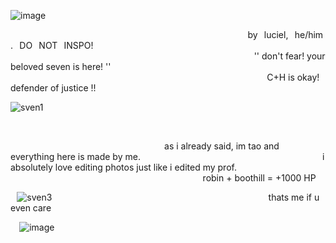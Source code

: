 ![image](https://github.com/westbullet/westbullet/assets/161955902/d2f79072-a4dd-49b1-9259-24b7d30dcaa1)
⠀
⠀ 
⠀
⠀

⠀⠀⠀⠀⠀⠀⠀⠀⠀⠀⠀⠀⠀⠀⠀⠀⠀⠀⠀⠀⠀⠀⠀⠀⠀⠀⠀⠀⠀⠀⠀⠀⠀⠀⠀⠀⠀by⠀luciel,⠀he/him.⠀DO⠀NOT⠀INSPO!⠀⠀⠀⠀⠀⠀⠀⠀⠀⠀⠀⠀⠀⠀⠀⠀⠀⠀⠀⠀⠀⠀
⠀⠀⠀⠀⠀⠀⠀⠀⠀⠀⠀⠀⠀⠀⠀⠀⠀⠀⠀⠀⠀⠀⠀⠀⠀⠀⠀⠀⠀⠀⠀⠀⠀⠀⠀⠀⠀⠀'' don't fear! your beloved seven is here! ''
⠀⠀⠀⠀⠀⠀⠀⠀⠀⠀⠀⠀⠀⠀⠀⠀⠀⠀⠀⠀⠀⠀⠀⠀⠀⠀⠀⠀⠀⠀⠀⠀⠀⠀⠀⠀⠀⠀⠀⠀C+H is okay! defender of justice !!


![sven1](https://github.com/westbullet/westbullet/assets/161955902/b17ada8c-ca3e-48ac-98a3-3d66ae8463f3)

⠀
⠀
⠀

⠀⠀⠀⠀⠀⠀⠀⠀⠀⠀⠀⠀⠀⠀⠀⠀⠀⠀⠀⠀⠀⠀⠀⠀as i already said, im tao and everything here is made by me.
⠀⠀⠀⠀⠀⠀⠀⠀⠀⠀⠀⠀⠀⠀⠀⠀⠀⠀⠀⠀⠀⠀⠀⠀⠀⠀⠀⠀i absolutely love editing photos just like i edited my prof.
⠀⠀⠀⠀⠀⠀⠀⠀⠀⠀⠀⠀⠀⠀⠀⠀⠀⠀⠀⠀⠀⠀⠀⠀⠀⠀⠀⠀⠀⠀robin + boothill = +1000 HP

⠀![sven3](https://github.com/westbullet/westbullet/assets/161955902/8bd84d63-2557-4ad8-9700-bdcbe30733d8)
⠀⠀⠀⠀⠀⠀⠀⠀⠀⠀⠀⠀⠀⠀⠀⠀⠀⠀⠀⠀⠀⠀⠀⠀⠀⠀⠀⠀        ⠀⠀⠀⠀⠀thats  me if u even care
⠀
⠀
⠀
⠀
⠀

⠀
![image](https://github.com/westbullet/westbullet/assets/161955902/bd680ac2-0a9d-4632-a963-0992554f7bb3)

<!--
**westbullet/westbullet** is a ✨ _special_ ✨ repository because its `README.md` (this file) appears on your GitHub profile.
